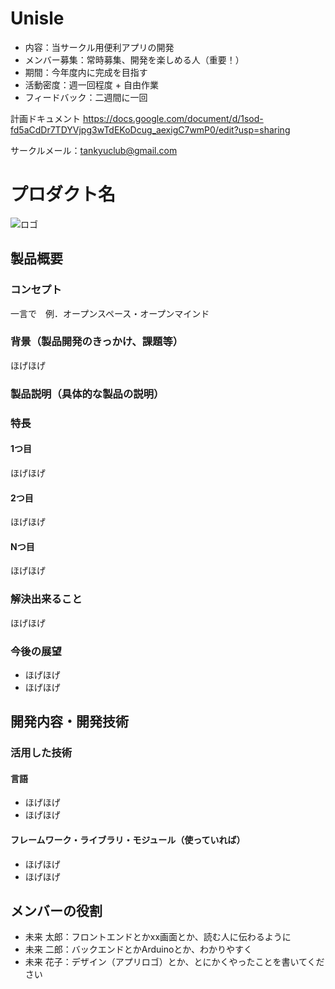# Unisle
* 内容：当サークル用便利アプリの開発
* メンバー募集：常時募集、開発を楽しめる人（重要！）
* 期間：今年度内に完成を目指す
* 活動密度：週一回程度 + 自由作業
* フィードバック：二週間に一回

計画ドキュメント
https://docs.google.com/document/d/1sod-fd5aCdDr7TDYVjpg3wTdEKoDcug_aexigC7wmP0/edit?usp=sharing

サークルメール：tankyuclub@gmail.com

# プロダクト名
![ロゴ](P2HACKS.png)

## 製品概要
### コンセプト
一言で　例．オープンスペース・オープンマインド

### 背景（製品開発のきっかけ、課題等）
ほげほげ

### 製品説明（具体的な製品の説明）

### 特長

#### 1つ目 
ほげほげ

#### 2つ目
ほげほげ

#### Nつ目  
ほげほげ

### 解決出来ること
ほげほげ

### 今後の展望
- ほげほげ
- ほげほげ


## 開発内容・開発技術
### 活用した技術
#### 言語
- ほげほげ
- ほげほげ

#### フレームワーク・ライブラリ・モジュール（使っていれば）
- ほげほげ
- ほげほげ

## メンバーの役割
- 未来 太郎：フロントエンドとかxx画面とか、読む人に伝わるように
- 未来 二郎：バックエンドとかArduinoとか、わかりやすく
- 未来 花子：デザイン（アプリロゴ）とか、とにかくやったことを書いてください
